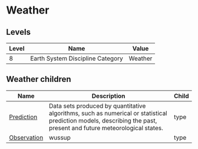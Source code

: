 # Weather

## Levels

| Level | Name | Value |
|-----|-----|-----|
| 8 | Earth System Discipline Category | Weather |

## Weather children

| Name | Description | Child |
|-----|-----|-----|
| [Prediction](prediction/) | Data sets produced by quantitative algorithms, such as numerical or statistical prediction models, describing the past, present and future meteorological states. | type |
| [Observation](observation/) | wussup | type |
